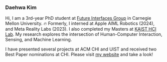 ﻿### Daehwa Kim
 
Hi, I am a 3rd-year PhD student at [Future Interfaces Group](http://figlab.com/) in Carnegie Mellon University. :fire: Formerly, I interned at Apple AIML Robotics (2024), and Meta Reality Labs (2023). I also completed my Masters at [KAIST HCI Lab](https://hcil.kaist.ac.kr/). My research explores the intersection of Human-Computer Interaction, Sensing, and Machine Learning.

I have presented several projects at ACM CHI and UIST and received two Best Paper nominations at CHI. Please visit [my website](https://daehwa.github.io/) and take a look!
